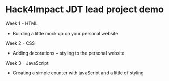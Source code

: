 # Hack4Impact JDT lead project demo

Week 1 - HTML 
- Building a little mock up on your personal website

Week 2 - CSS 
- Adding decorations + styling to the personal website 

Week 3 - JavaScript 
- Creating a simple counter with javaScript and a little of styling 
